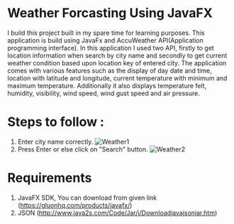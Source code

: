 # Weather Forcasting Using JavaFX
I build this project built in my spare time for learning purposes. This application is build using JavaFx and AccuWeather API(Application programming interface). In this application I used two API, firstly to get location information when search by city name and secondly to get current weather condition based upon location key of entered city. The application comes with various features such as the display of day date and time, location with latitude and longitude, current temperature with minimum and maximum temperature. Additionally it also displays temperature felt, humidity, visibility, wind speed, wind gust speed and air pressure.

# Steps to follow :
1. Enter city name correctly.
![Weather1](https://user-images.githubusercontent.com/87819222/197375117-be57e13b-d4fd-4423-bc64-01ae0832e3e5.png)
2. Press Enter or else click on "Search" button.
![Weather2](https://user-images.githubusercontent.com/87819222/197375120-baf7b20b-d1d4-4c01-ae3e-798bb22bf618.png)

# Requirements 
1. JavaFX SDK, You can download from given link (https://gluonhq.com/products/javafx/) 
2. JSON (http://www.java2s.com/Code/Jar/j/Downloadjavajsonjar.htm)
